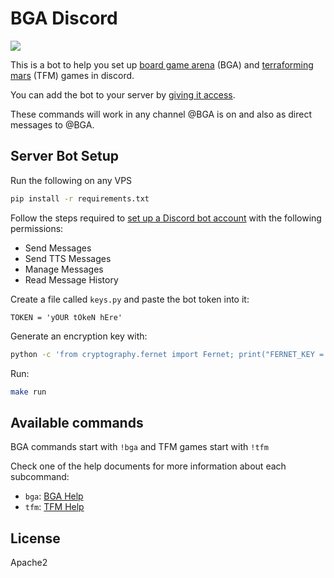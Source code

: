 # BGA Discord 

![](https://i.imgur.com/KgvqoU0.png)

This is a bot to help you set up [board game arena](https://boardgamearena.com) (BGA) 
and [terraforming mars](https://github.com/bafolts/terraforming-mars) (TFM) games in discord.

You can add the bot to your server by [giving it access](https://discord.com/api/oauth2/authorize?client_id=711844812424216598&permissions=79872&scope=bot).

These commands will work in any channel @BGA is on and also as direct messages to @BGA.

## Server Bot Setup

Run the following on any VPS

```bash
pip install -r requirements.txt
```

Follow the steps required to [set up a Discord bot account](https://discordpy.readthedocs.io/en/latest/discord.html) with the following permissions:

- Send Messages
- Send TTS Messages
- Manage Messages
- Read Message History

Create a file called `keys.py` and paste the bot token into it:

```
TOKEN = 'yOUR tOkeN hEre'
```

Generate an encryption key with:

```bash
python -c 'from cryptography.fernet import Fernet; print("FERNET_KEY = %s" % Fernet.generate_key())' >> keys.py
```

Run:

```bash
make run
```


## Available commands

BGA commands start with `!bga` and TFM games start with `!tfm`

Check one of the help documents for more information about each subcommand:

* `bga`: [BGA Help](bga_help_msg.md)
* `tfm`: [TFM Help](tfm_help_msg.md)

## License

Apache2